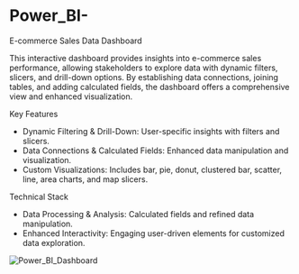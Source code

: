 # Power_BI-

E-commerce Sales Data Dashboard

This interactive dashboard provides insights into e-commerce sales performance, allowing stakeholders to explore data with dynamic filters, slicers, and drill-down options. By establishing data connections, joining tables, and adding calculated fields, the dashboard offers a comprehensive view and enhanced visualization.

Key Features
* Dynamic Filtering & Drill-Down: User-specific insights with filters and slicers.
* Data Connections & Calculated Fields: Enhanced data manipulation and visualization.
* Custom Visualizations: Includes bar, pie, donut, clustered bar, scatter, line, area charts, and map slicers.

Technical Stack

* Data Processing & Analysis: Calculated fields and refined data manipulation.
* Enhanced Interactivity: Engaging user-driven elements for customized data exploration.

![Power_BI_Dashboard](https://github.com/user-attachments/assets/41e181c1-8c20-476a-b25c-4dd5b939b52b)
